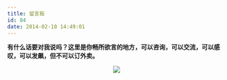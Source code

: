 ```yaml
---
title: 留言板
id: 84
date: 2014-02-10 14:49:01
---
```


**有什么话要对我说吗？这里是你畅所欲言的地方，可以咨询，可以交流，可以感叹，可以发飙，但不可以订外卖。**

<p style="text-align:center">
	<img src="/images/message.jpg"/>
</p>